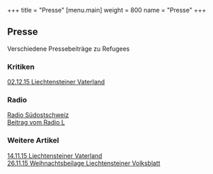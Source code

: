 +++
title = "Presse"
[menu.main]
weight = 800
name = "Presse"
+++
## Presse

Verschiedene Pressebeiträge zu Refugees

### Kritiken

<a href="/VaterlandKritik.pdf"> 02.12.15 Liechtensteiner Vaterland </a>


### Radio

<a href="/RadioGrischna.MP3"> Radio Südostschweiz </a><br/>
<a href="/RadioLRefugees.MP3"> Beitrag vom Radio L </a>

### Weitere Artikel

<a href="/vaterland.pdf"> 14.11.15 Liechtensteiner Vaterland</a><br/>
<a href="/Weihnachten-16.pdf"> 26.11.15 Weihnachtsbeilage Liechtensteiner Volksblatt</a>






